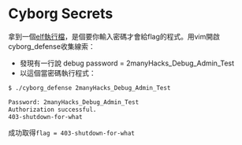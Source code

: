 # Cyborg Secrets
拿到一個[elf執行檔](cyborg_defense)，是個要你輸入密碼才會給flag的程式。用vim開啟cyborg_defense收集線索：
 * 發現有一行說 debug password = 2manyHacks_Debug_Admin_Test
 * 以這個當密碼執行程式：

```bash
$ ./cyborg_defense 2manyHacks_Debug_Admin_Test

Password: 2manyHacks_Debug_Admin_Test
Authorization successful.
403-shutdown-for-what
```

成功取得```flag = 403-shutdown-for-what```
